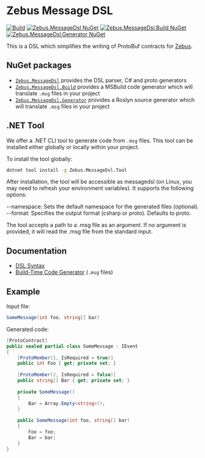 # Zebus Message DSL

[![Build](https://github.com/Abc-Arbitrage/Zebus.MessageDsl/workflows/Build/badge.svg)](https://github.com/Abc-Arbitrage/Zebus.MessageDsl/actions?query=workflow%3ABuild)
[![Zebus.MessageDsl NuGet](https://img.shields.io/nuget/v/Zebus.MessageDsl.svg?label=Zebus.MessageDsl&logo=NuGet)](https://www.nuget.org/packages/Zebus.MessageDsl)
[![Zebus.MessageDsl.Build NuGet](https://img.shields.io/nuget/v/Zebus.MessageDsl.Build.svg?label=Zebus.MessageDsl.Build&logo=NuGet)](https://www.nuget.org/packages/Zebus.MessageDsl.Build)
[![Zebus.MessageDsl.Generator NuGet](https://img.shields.io/nuget/v/Zebus.MessageDsl.Generator.svg?label=Zebus.MessageDsl.Generator&logo=NuGet)](https://www.nuget.org/packages/Zebus.MessageDsl.Generator)

This is a DSL which simplifies the writing of ProtoBuf contracts for [Zebus](https://github.com/Abc-Arbitrage/Zebus).

## NuGet packages

 - [`Zebus.MessageDsl`](https://www.nuget.org/packages/Zebus.MessageDsl) provides the DSL parser, C# and proto generators
 - [`Zebus.MessageDsl.Build`](https://www.nuget.org/packages/Zebus.MessageDsl.Build) provides a MSBuild code generator which will translate `.msg` files in your project
 - [`Zebus.MessageDsl.Generator`](https://www.nuget.org/packages/Zebus.MessageDsl.Generator) provides a Roslyn source generator which will translate `.msg` files in your project

## .NET Tool

We offer a .NET CLI tool to generate code from `.msg` files. This tool can be installed either globally or locally within your project.

To install the tool globally:

```bash
dotnet tool install -g Zebus.MessageDsl.Tool
```

After installation, the tool will be accessible as messagedsl (on Linux, you may need to refresh your environment variables). It supports the following options:

--namespace: Sets the default namespace for the generated files (optional).
--format: Specifies the output format (csharp or proto). Defaults to proto.

The tool accepts a path to a .msg file as an argument. If no argument is provided, it will read the .msg file from the standard input.

## Documentation

 - [DSL Syntax](docs/Syntax.md)
 - [Build-Time Code Generator](docs/BuildTimeCodeGen.md) (`.msg` files)

## Example

Input file:

```C#
SomeMessage(int foo, string[] bar)
```

Generated code:

```C#
[ProtoContract]
public sealed partial class SomeMessage : IEvent
{
    [ProtoMember(1, IsRequired = true)]
    public int Foo { get; private set; }
        
    [ProtoMember(2, IsRequired = false)]
    public string[] Bar { get; private set; }
        
    private SomeMessage()
    {
        Bar = Array.Empty<string>();
    }
        
    public SomeMessage(int foo, string[] bar)
    {
        Foo = foo;
        Bar = bar;
    }
}
```
